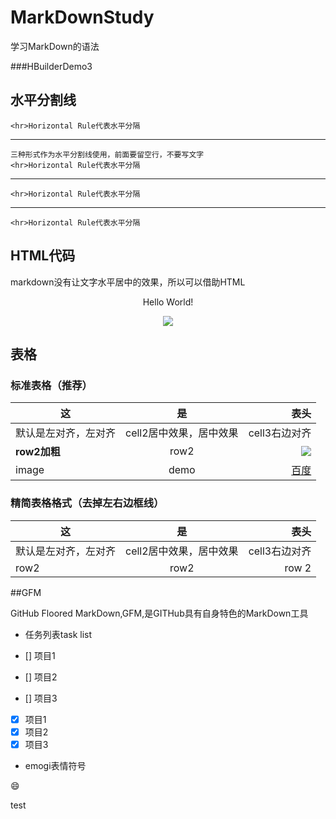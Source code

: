 # MarkDownStudy
学习MarkDown的语法

###HBuilderDemo3

## 水平分割线

    <hr>Horizontal Rule代表水平分隔

---

    三种形式作为水平分割线使用，前面要留空行，不要写文字
    <hr>Horizontal Rule代表水平分隔

***

    <hr>Horizontal Rule代表水平分隔
    
___

    <hr>Horizontal Rule代表水平分隔

## HTML代码  

markdown没有让文字水平居中的效果，所以可以借助HTML

<p align='center'>Hello World!</p>

<!--

把注释信息放在块注释里面
注释信息是不会出现在web浏览器里面的，会被自动忽略掉
--!>

<!-- 这是HTML的行注释信息 -->

<p align='center'>
<img align='center' src='https://www.baidu.com/img/bd_logo1.png'/>
</p>


## 表格

### 标准表格（推荐）

| 这 | 是 | 表头 |
|----|:----:|----:|
| 默认是左对齐，左对齐 | cell2居中效果，居中效果| cell3右边对齐|
| **row2加粗** | row2 | ![][baidu_logo]|
|image | demo | [百度] |

### 精简表格格式（去掉左右边框线）

这 | 是 | 表头 |
----|:----:|----:
默认是左对齐，左对齐 | cell2居中效果，居中效果| cell3右边对齐
row2 | row2 | row 2

##GFM

GitHub Floored MarkDown,GFM,是GITHub具有自身特色的MarkDown工具

- 任务列表task list

- [] 项目1
- [] 项目2
- [] 项目3

- [x] 项目1
- [x] 项目2
- [x] 项目3

- emogi表情符号

:smile:


<!-- 注释信息 -->

[baidu_logo]: https://www.baidu.com/img/bd_logo1.png
[百度]: http://www.baidu.com

test
